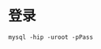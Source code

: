 # 登录
```
mysql -hip -uroot -pPass
```
<!--stackedit_data:
eyJoaXN0b3J5IjpbMTU4NzMwMjg5NywxODcyNDI3NjA2XX0=
-->